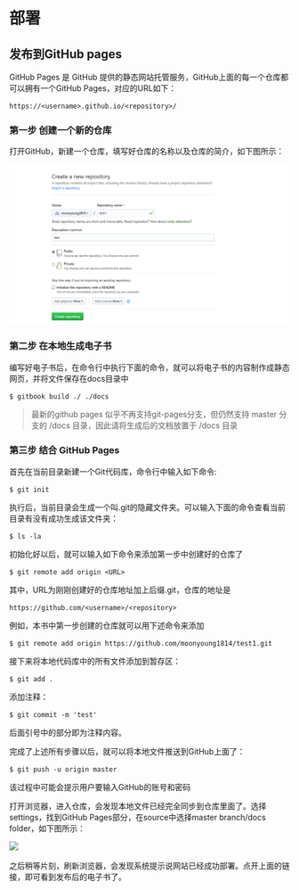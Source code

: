 # 部署

## 发布到GitHub pages

GitHub Pages 是 GitHub 提供的静态网站托管服务，GitHub上面的每一个仓库都可以拥有一个GitHub Pages，对应的URL如下：

```
https://<username>.github.io/<repository>/
```

### 第一步 创建一个新的仓库

打开GitHub，新建一个仓库，填写好仓库的名称以及仓库的简介，如下图所示：

![](image/1.png)



### 第二步 在本地生成电子书

编写好电子书后，在命令行中执行下面的命令，就可以将电子书的内容制作成静态网页，并将文件保存在docs目录中

```
$ gitbook build ./ ./docs
```

> 最新的github pages 似乎不再支持git-pages分支，但仍然支持 master 分支的 /docs 目录，因此请将生成后的文档放置于 /docs 目录



### 第三步  结合 GitHub Pages

首先在当前目录新建一个Git代码库，命令行中输入如下命令:

```
$ git init
```

执行后，当前目录会生成一个叫.git的隐藏文件夹。可以输入下面的命令查看当前目录有没有成功生成该文件夹：

```
$ ls -la
```



初始化好以后，就可以输入如下命令来添加第一步中创建好的仓库了

```
$ git remote add origin <URL>
```

其中，URL为刚刚创建好的仓库地址加上后缀.git，仓库的地址是

```
https://github.com/<username>/<repository>
```

例如，本书中第一步创建的仓库就可以用下述命令来添加

```
$ git remote add origin https://github.com/moonyoung1814/test1.git
```



接下来将本地代码库中的所有文件添加到暂存区：

```
$ git add . 
```



添加注释：

```
$ git commit -m 'test'
```

后面引号中的部分即为注释内容。



完成了上述所有步骤以后，就可以将本地文件推送到GitHub上面了：

```
$ git push -u origin master
```

该过程中可能会提示用户要输入GitHub的账号和密码



打开浏览器，进入仓库，会发现本地文件已经完全同步到仓库里面了。选择settings，找到GitHub Pages部分，在source中选择master branch/docs folder，如下图所示：

![](C:image/2.png)

之后稍等片刻，刷新浏览器，会发现系统提示说网站已经成功部署。点开上面的链接，即可看到发布后的电子书了。
